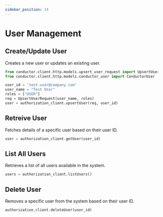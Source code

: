```yaml
---
sidebar_position: 14
---
```


# User Management

## Create/Update User

Creates a new user or updates an existing user.

```python
from conductor.client.http.models.upsert_user_request import UpsertUserRequest
from conductor.client.http.models.conductor_user import ConductorUser

user_id = 'test.user@company.com'
user_name = "Test User"
roles = ["USER"]
req = UpsertUserRequest(user_name, roles)
user = authorization_client.upsertUser(req, user_id)
```

## Retreive User

Fetches details of a specific user based on their user ID.

```python
user = authorization_client.getUser(user_id)
```

## List All Users

Retrieves a list of all users available in the system.

```python
users = authorization_client.listUsers()
```

## Delete User

Removes a specific user from the system based on their user ID.

```python
authorization_client.deleteUser(user_id)
```